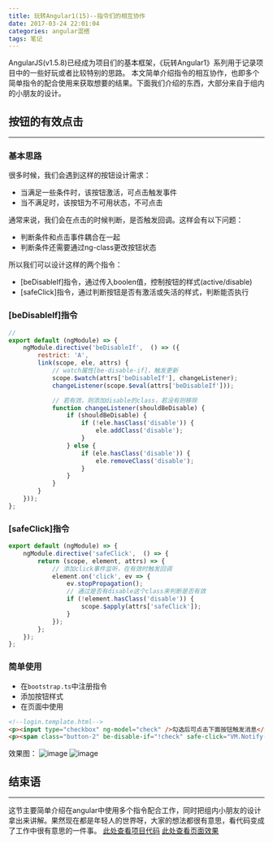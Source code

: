 ```yaml
---
title: 玩转Angular1(15)--指令们的相互协作
date: 2017-03-24 22:01:04
categories: angular混搭
tags: 笔记
---
```

AngularJS(v1.5.8)已经成为项目们的基本框架，《玩转Angular1》系列用于记录项目中的一些好玩或者比较特别的思路。
本文简单介绍指令的相互协作，也即多个简单指令的配合使用来获取想要的结果。下面我们介绍的东西，大部分来自于组内的小朋友的设计。
<!--more-->
## 按钮的有效点击
-----
### 基本思路
很多时候，我们会遇到这样的按钮设计需求：
- 当满足一些条件时，该按钮激活，可点击触发事件
- 当不满足时，该按钮为不可用状态，不可点击

通常来说，我们会在点击的时候判断，是否触发回调。这样会有以下问题：
- 判断条件和点击事件耦合在一起
- 判断条件还需要通过ng-class更改按钮状态

所以我们可以设计这样的两个指令：
- [beDisableIf]指令，通过传入boolen值，控制按钮的样式(active/disable)
- [safeClick]指令，通过判断按钮是否有激活或失活的样式，判断能否执行

### [beDisableIf]指令
``` javascript
// 
export default (ngModule) => {
    ngModule.directive('beDisableIf',  () => ({
        restrict: 'A',
        link(scope, ele, attrs) {
            // watch属性[be-disable-if]，触发更新
            scope.$watch(attrs['beDisableIf'], changeListener);
            changeListener(scope.$eval(attrs['beDisableIf']));

            // 若有效，则添加disable的class，若没有则移除
            function changeListener(shouldBeDisable) {
                if (shouldBeDisable) {
                    if (!ele.hasClass('disable')) {
                        ele.addClass('disable');
                    }
                } else {
                    if (ele.hasClass('disable')) {
                        ele.removeClass('disable');
                    }
                }
            }
        }
    }));
};
```

### [safeClick]指令
``` javascript
export default (ngModule) => {
    ngModule.directive('safeClick',  () => {
        return (scope, element, attrs) => {
            // 添加click事件监听，在有效时触发回调
            element.on('click', ev => {
                ev.stopPropagation();
                // 通过是否有disable这个class来判断是否有效
                if (!element.hasClass('disable')) {
                    scope.$apply(attrs['safeClick']);
                }
            });
        };
    });
};
```

### 简单使用
- 在`bootstrap.ts`中注册指令
- 添加按钮样式
- 在页面中使用

``` html
<!--login.template.html-->
<p><input type="checkbox" ng-model="check" />勾选后可点击下面按钮触发消息</p>
<p><span class="button-2" be-disable-if="!check" safe-click="VM.Notify({title: '恭喜你点击成功'})">点击按钮发送消息</span></p>
```

效果图：
![image](https://github-imglib-1255459943.cos.ap-chengdu.myqcloud.com/1485252152%281%29.png)
![image](https://github-imglib-1255459943.cos.ap-chengdu.myqcloud.com/1485252279%281%29.png)

## 结束语
---
这节主要简单介绍在angular中使用多个指令配合工作，同时把组内小朋友的设计拿出来讲解。果然现在都是年轻人的世界呀，大家的想法都很有意思，看代码变成了工作中很有意思的一件事。
[此处查看项目代码](https://github.com/godbasin/godbasin.github.io/tree/blog-codes/angular-free/15-cooperation-between-directives)
[此处查看页面效果](http://angular-free.godbasin.com/angular-free-15-cooperation-between-directives/index.html)
